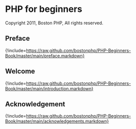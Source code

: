 # PHP for beginners
Copyright 2011, Boston PHP, All rights reserved.

## Preface
{!include=https://raw.github.com/bostonphp/PHP-Beginners-Book/master/main/preface.markdown}

## Welcome
{!include=https://raw.github.com/bostonphp/PHP-Beginners-Book/master/main/introduction.markdown}

## Acknowledgement
{!include=https://raw.github.com/bostonphp/PHP-Beginners-Book/master/main/acknowledgements.markdown}